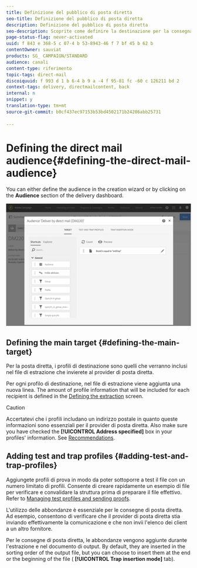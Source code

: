 ```yaml
---
title: Definizione del pubblico di posta diretta
seo-title: Definizione del pubblico di posta diretta
description: Definizione del pubblico di posta diretta
seo-description: Scoprite come definire la destinazione per la consegna diretta del messaggio.
page-status-flag: never-activated
uuid: f 843 e 368-5 c 07-4 b 53-8943-46 f 7 bf 45 b 62 b
contentOwner: sauviat
products: SG_ CAMPAIGN/STANDARD
audience: canali
content-type: riferimento
topic-tags: direct-mail
discoiquuid: f 993 d 1 b 6-4 b 9 a -4 f 95-81 fc -60 c 126211 bd 2
context-tags: delivery, directmailcontent, back
internal: n
snippet: y
translation-type: tm+mt
source-git-commit: b0cf437ec97153b53bd4502171b24286abb25731

---
```



# Defining the direct mail audience{#defining-the-direct-mail-audience}

You can either define the audience in the creation wizard or by clicking on the **Audience** section of the delivery dashboard.

![](assets/direct_mail_15.png)

## Defining the main target {#defining-the-main-target}

Per la posta diretta, i profili di destinazione sono quelli che verranno inclusi nel file di estrazione che invierete al provider di posta diretta.

Per ogni profilo di destinazione, nel file di estrazione viene aggiunta una nuova linea. The amount of profile information that will be included for each recipient is defined in the [Defining the extraction](../../channels/using/defining-the-direct-mail-content.md#defining-the-extraction) screen.

>[!CAUTION]
>
>Accertatevi che i profili includano un indirizzo postale in quanto queste informazioni sono essenziali per il provider di posta diretta. Also make sure you have checked the **[!UICONTROL Address specified]** box in your profiles' information. See [Recommendations](../../channels/using/about-direct-mail.md#recommendations).

## Adding test and trap profiles {#adding-test-and-trap-profiles}

Aggiungete profili di prova in modo da poter sottoporre a test il file con un numero limitato di profili. Consente di creare rapidamente un esempio di file per verificare e convalidare la struttura prima di preparare il file effettivo. Refer to [Managing test profiles and sending proofs](../../sending/using/managing-test-profiles-and-sending-proofs.md).

L'utilizzo delle abbondanze è essenziale per le consegne di posta diretta. Ad esempio, consentono di verificare che il provider di posta diretta stia inviando effettivamente la comunicazione e che non invii l'elenco dei client a un altro fornitore.

Per le consegne di posta diretta, le abbondanze vengono aggiunte durante l'estrazione e nel documento di output. By default, they are inserted in the sorting order of the output file, but you can choose to insert them at the end or the beginning of the file ( **[!UICONTROL Trap insertion mode]** tab).
